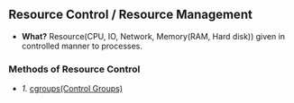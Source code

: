 ## Resource Control / Resource Management
- **What?** Resource(CPU, IO, Network, Memory(RAM, Hard disk)) given in controlled manner to processes.

### Methods of Resource Control
- *1.* [cgroups(Control Groups)](CGroups)
